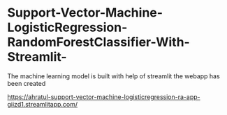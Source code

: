 # Support-Vector-Machine-LogisticRegression-RandomForestClassifier-With-Streamlit-
The machine learning model is built with help of streamlit the webapp has been created


https://ahratul-support-vector-machine-logisticregression-ra-app-giizd1.streamlitapp.com/
